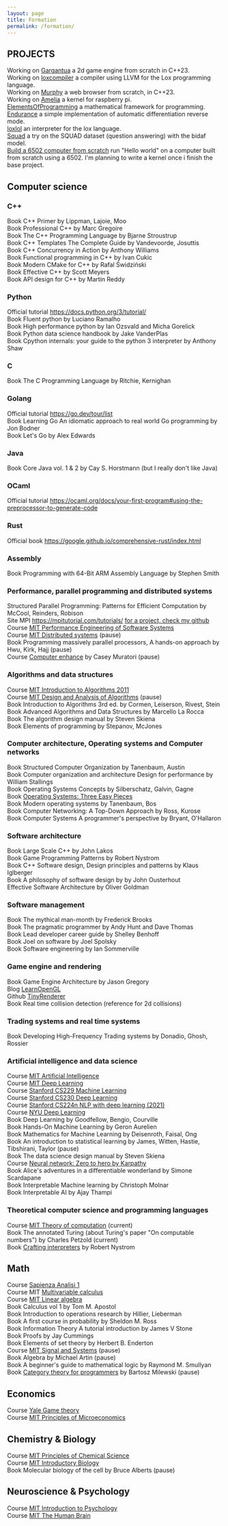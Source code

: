 ```yaml
---
layout: page
title: Formation
permalink: /formation/
---
```



## PROJECTS
Working on [Gargantua](https://github.com/Giully314/Gargantua) a 2d game engine from scratch in C++23.  
Working on [loxcompiler](https://github.com/Giully314/loxcompiler) a compiler using LLVM for the Lox programming language.     
Working on [Murphy](https://github.com/Giully314/Murphy) a web browser from scratch, in C++23.  
Working on [Amelia](https://github.com/Giully314/amelia) a kernel for raspberry pi.  
[ElementsOfProgramming](https://github.com/Giully314/ElementsOfProgramming) a mathematical framework for programming.   
[Endurance](https://github.com/Giully314/Endurance) a simple implementation of automatic differentiation reverse mode.  
[loxlol](https://github.com/Giully314/loxlol) an interpreter for the lox language.  
[Squad](https://github.com/Giully314/squad) a try on the SQUAD dataset (question answering) with the bidaf model.  
[Build a 6502 computer from scratch](https://youtube.com/playlist?list=PLowKtXNTBypFbtuVMUVXNR0z1mu7dp7eH) run "Hello world" on 
a computer built from scratch using a 6502. I'm planning to write a kernel once i finish the base project.  



## Computer science
### C++
Book C++ Primer by Lippman, Lajoie, Moo   
Book Professional C++ by Marc Gregoire  
Book The C++ Programming Language by Bjarne Stroustrup  
Book C++ Templates The Complete Guide by Vandevoorde, Josuttis  
Book C++ Concurrency in Action by Anthony Williams  
Book Functional programming in C++ by Ivan Cukic   
Book Modern CMake for C++ by Rafal Świdziński   
Book Effective C++ by Scott Meyers   
Book API design for C++ by Martin Reddy  


### Python
Official tutorial https://docs.python.org/3/tutorial/  
Book Fluent python by Luciano Ramalho  
Book High performance python by Ian Ozsvald and Micha Gorelick  
Book Python data science handbook by Jake VanderPlas  
Book Cpython internals: your guide to the python 3 interpreter by Anthony Shaw   


### C
Book The C Programming Language by Ritchie, Kernighan  


### Golang
Official tutorial https://go.dev/tour/list  
Book Learning Go An idiomatic approach to real world Go programming by Jon Bodner      
Book Let's Go by Alex Edwards   


### Java 
Book Core Java vol. 1 & 2 by Cay S. Horstmann (but I really don't like Java)  

### OCaml
Official tutorial https://ocaml.org/docs/your-first-program#using-the-preprocessor-to-generate-code   

### Rust
Official book https://google.github.io/comprehensive-rust/index.html  

### Assembly
Book Programming with 64-Bit ARM Assembly Language by Stephen Smith   

### Performance, parallel programming and distributed systems
Structured Parallel Programming: Patterns for Efficient Computation by McCool, Reinders, Robison  
Site MPI https://mpitutorial.com/tutorials/ [for a project, check my github](https://github.com/Giully314/CellularMPI)  
Course [MIT Performance Engineering of Software Systems](https://ocw.mit.edu/courses/6-172-performance-engineering-of-software-systems-fall-2018/)    
Course [MIT Distributed systems](https://pdos.csail.mit.edu/6.824/schedule.html) (pause)  
Book Programming massively parallel processors, A hands-on approach by Hwu, Kirk, Hajj (pause)  
Course [Computer enhance](https://www.computerenhance.com/p/table-of-contents) by Casey Muratori (pause)   



### Algorithms and data structures
Course [MIT Introduction to Algorithms 2011](https://ocw.mit.edu/courses/6-006-introduction-to-algorithms-fall-2011/)  
Course [MIT Design and Analysis of Algorithms](https://ocw.mit.edu/courses/6-046j-design-and-analysis-of-algorithms-spring-2015/) (pause)  
Book Introduction to Algorithms 3rd ed. by Cormen, Leiserson, Rivest, Stein  
Book Advanced Algorithms and Data Structures by Marcello La Rocca  
Book The algorithm design manual by Steven Skiena   
Book Elements of programming by Stepanov, McJones    


### Computer architecture, Operating systems and Computer networks
Book Structured Computer Organization by Tanenbaum, Austin   
Book Computer organization and architecture Design for performance by William Stallings   
Book Operating Systems Concepts by Silberschatz, Galvin, Gagne  
Book [Operating Systems: Three Easy Pieces](https://pages.cs.wisc.edu/~remzi/OSTEP/)  
Book Modern operating systems by Tanenbaum, Bos   
Book Computer Networking: A Top-Down Approach by Ross, Kurose  
Book Computer Systems A programmer's perspective by Bryant, O'Hallaron   

### Software architecture
Book Large Scale C++ by John Lakos   
Book Game Programming Patterns by Robert Nystrom   
Book C++ Software design, Design principles and patterns by Klaus Iglberger   
Book A philosophy of software design by by John Ousterhout  
Effective Software Architecture by Oliver Goldman   

### Software management
Book The mythical man-month by Frederick Brooks  
Book The pragmatic programmer by Andy Hunt and Dave Thomas  
Book Lead developer career guide by Shelley Benhoff   
Book Joel on software by Joel Spolsky   
Book Software engineering by Ian Sommerville  

### Game engine and rendering
Book Game Engine Architecture by Jason Gregory  
Blog [LearnOpenGL](https://learnopengl.com/)   
Github [TinyRenderer](https://github.com/ssloy/tinyrenderer/wiki/Lesson-0:-getting-started)  
Book Real time collision detection (reference for 2d collisions)  


### Trading systems and real time systems
Book Developing High-Frequency Trading systems by Donadio, Ghosh, Rossier  


### Artificial intelligence and data science
Course [MIT Artificial Intelligence](https://ocw.mit.edu/courses/6-034-artificial-intelligence-fall-2010/)  
Course [MIT Deep Learning](http://introtodeeplearning.com/)  
Course [Stanford CS229 Machine Learning](http://cs229.stanford.edu/syllabus-autumn2018.html)  
Course [Stanford CS230 Deep Learning](http://cs230.stanford.edu/)  
Course [Stanford CS224n NLP with deep learning (2021)](https://web.stanford.edu/class/archive/cs/cs224n/cs224n.1214/)  
Course [NYU Deep Learning](https://atcold.github.io/NYU-DLSP21/)  
Book Deep Learning by Goodfellow, Bengio, Courville  
Book Hands-On Machine Learning by Geron Aurelien  
Book Mathematics for Machine Learning by Deisenroth, Faisal, Ong     
Book An introduction to statistical learning by James, Witten, Hastie, Tibshirani, Taylor (pause)  
Book The data science design manual by Steven Skiena  
Course [Neural network: Zero to hero by Karpathy](https://youtube.com/playlist?list=PLAqhIrjkxbuWI23v9cThsA9GvCAUhRvKZ&si=fuANCn0QfaG0rpA9)  
Book Alice's adventures in a differentiable wonderland by Simone Scardapane  
Book Interpretable Machine learning by Christoph Molnar  
Book Interpretable AI by Ajay Thampi   


### Theoretical computer science and programming languages
Course [MIT Theory of computation](https://ocw.mit.edu/courses/18-404j-theory-of-computation-fall-2020/) (current)   
Book The annotated Turing (about Turing's paper "On computable numbers") by Charles Petzold (current)  
Book [Crafting interpreters](https://craftinginterpreters.com/contents.html) by Robert Nystrom   



## Math
Course [Sapienza Analisi 1](https://www.youtube.com/watch?v=qX23Cs6mSRU&list=PLAQopGWlIcyZlCmXWE_KvtMi57Mwbyf6C)  
Course MIT [Multivariable calculus](https://ocw.mit.edu/courses/18-02sc-multivariable-calculus-fall-2010/)  
Course [MIT Linear algebra](https://ocw.mit.edu/courses/18-06-linear-algebra-spring-2010/)  
Book Calculus vol 1 by Tom M. Apostol  
Book Introduction to operations research by Hillier, Lieberman  
Book A first course in probability by Sheldon M. Ross  
Book Information Theory A tutorial introduction by James V Stone  
Book Proofs by Jay Cummings   
Book Elements of set theory by Herbert B. Enderton  
Course [MIT Signal and Systems](https://ocw.mit.edu/courses/6-003-signals-and-systems-fall-2011/) (pause)   
Book Algebra by Michael Artin (pause)   
Book A beginner's guide to mathematical logic by Raymond M. Smullyan    
Book [Category theory for programmers](https://bartoszmilewski.com/2014/10/28/category-theory-for-programmers-the-preface/) by Bartosz Milewski (pause)   

## Economics
Course [Yale Game theory](https://youtu.be/nM3rTU927io?si=f1IrZ8YQNt_pIX6g)   
Course [MIT Principles of Microeconomics](https://youtu.be/_OkTw766oCs?si=tHP-mOkeo-4fF38m)  


## Chemistry & Biology
Course [MIT Principles of Chemical Science](https://ocw.mit.edu/courses/5-111sc-principles-of-chemical-science-fall-2014/)    
Course [MIT Introductory Biology](https://ocw.mit.edu/courses/7-016-introductory-biology-fall-2018/)  
Book Molecular biology of the cell by Bruce Alberts (pause)  


## Neuroscience & Psychology
Course [MIT Introduction to Psychology](https://ocw.mit.edu/courses/9-00sc-introduction-to-psychology-fall-2011/)  
Course [MIT The Human Brain](https://ocw.mit.edu/courses/9-13-the-human-brain-spring-2019/)   

